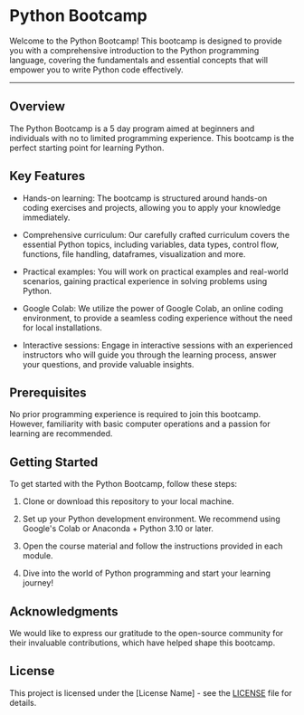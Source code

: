 # Python Bootcamp

Welcome to the Python Bootcamp! This bootcamp is designed to provide you with a comprehensive introduction to the Python programming language, covering the fundamentals and essential concepts that will empower you to write Python code effectively.

----
## Overview

The Python Bootcamp is a 5 day program aimed at beginners and individuals with no to limited programming experience. This bootcamp is the perfect starting point for learning Python.

## Key Features

- Hands-on learning: The bootcamp is structured around hands-on coding exercises and projects, allowing you to apply your knowledge immediately.

- Comprehensive curriculum: Our carefully crafted curriculum covers the essential Python topics, including variables, data types, control flow, functions, file handling, dataframes, visualization and more.

- Practical examples: You will work on practical examples and real-world scenarios, gaining practical experience in solving problems using Python.

- Google Colab: We utilize the power of Google Colab, an online coding environment, to provide a seamless coding experience without the need for local installations.

- Interactive sessions: Engage in interactive sessions with an experienced instructors who will guide you through the learning process, answer your questions, and provide valuable insights.


## Prerequisites

No prior programming experience is required to join this bootcamp. However, familiarity with basic computer operations and a passion for learning are recommended.

## Getting Started

To get started with the Python Bootcamp, follow these steps:

1. Clone or download this repository to your local machine.

2. Set up your Python development environment. We recommend using Google's Colab or Anaconda + Python 3.10 or later.

3. Open the course material and follow the instructions provided in each module.

4. Dive into the world of Python programming and start your learning journey!

## Acknowledgments

We would like to express our gratitude to the open-source community for their invaluable contributions, which have helped shape this bootcamp.

## License

This project is licensed under the [License Name] - see the [LICENSE](LICENSE) file for details.

